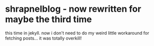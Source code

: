 # shrapnelblog - now rewritten for maybe the third time

this time in jekyll. now i don't need to do my weird little workaround for fetching posts... it was totally overkill!